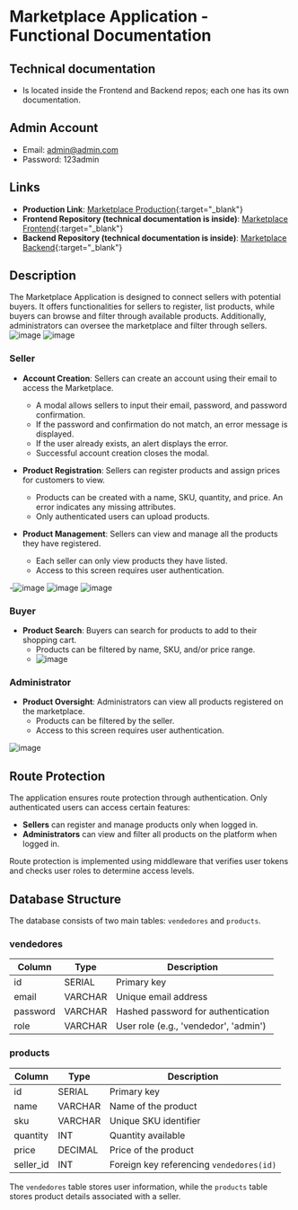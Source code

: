 # Marketplace Application - Functional Documentation

## Technical documentation
- Is located inside the Frontend and Backend repos; each one has its own documentation.

## Admin Account
- Email: admin@admin.com
- Password: 123admin

## Links

- **Production Link**: [Marketplace Production](https://marketplace-salvadormartinez.netlify.app/){:target="_blank"}
- **Frontend Repository  (technical documentation is inside)**: [Marketplace Frontend](https://github.com/salvadormartin3z/Marketplace-Frontend){:target="_blank"}
- **Backend Repository  (technical documentation is inside)**: [Marketplace Backend](https://github.com/salvadormartin3z/Marketplace-Backend){:target="_blank"}

## Description

The Marketplace Application is designed to connect sellers with potential buyers. It offers functionalities for sellers to register, list products, while buyers can browse and filter through available products. Additionally, administrators can oversee the marketplace and filter through sellers.
![image](https://github.com/user-attachments/assets/f065e646-851a-4475-a9b7-9e6c38a67076)
![image](https://github.com/user-attachments/assets/e91147be-9ae4-415d-95aa-0be02d78d835)


### Seller

- **Account Creation**: Sellers can create an account using their email to access the Marketplace.
  - A modal allows sellers to input their email, password, and password confirmation.
  - If the password and confirmation do not match, an error message is displayed.
  - If the user already exists, an alert displays the error.
  - Successful account creation closes the modal.

- **Product Registration**: Sellers can register products and assign prices for customers to view.
  - Products can be created with a name, SKU, quantity, and price. An error indicates any missing attributes.
  - Only authenticated users can upload products.

- **Product Management**: Sellers can view and manage all the products they have registered.
  - Each seller can only view products they have listed.
  - Access to this screen requires user authentication.
 
-![image](https://github.com/user-attachments/assets/8c5111bd-d1fb-4bb1-ad84-5a0194eac3c2)
![image](https://github.com/user-attachments/assets/ea9a1fe2-7e03-4958-b855-ae358f15a874)
![image](https://github.com/user-attachments/assets/26c5e76d-7fc7-443c-a802-3d62ed2b0797)



### Buyer

- **Product Search**: Buyers can search for products to add to their shopping cart.
  - Products can be filtered by name, SKU, and/or price range.
  - ![image](https://github.com/user-attachments/assets/977e3656-ea41-4670-ab7e-74ed1e681e64)


### Administrator

- **Product Oversight**: Administrators can view all products registered on the marketplace.
  - Products can be filtered by the seller.
  - Access to this screen requires user authentication.
 
![image](https://github.com/user-attachments/assets/7f456bfd-faed-453d-b3a0-f70c212d8318)


## Route Protection

The application ensures route protection through authentication. Only authenticated users can access certain features:

- **Sellers** can register and manage products only when logged in.
- **Administrators** can view and filter all products on the platform when logged in.

Route protection is implemented using middleware that verifies user tokens and checks user roles to determine access levels.

## Database Structure

The database consists of two main tables: `vendedores` and `products`.

### vendedores

| Column    | Type     | Description                                  |
|-----------|----------|----------------------------------------------|
| id        | SERIAL   | Primary key                                  |
| email     | VARCHAR  | Unique email address                         |
| password  | VARCHAR  | Hashed password for authentication           |
| role      | VARCHAR  | User role (e.g., 'vendedor', 'admin')        |

### products

| Column    | Type     | Description                                  |
|-----------|----------|----------------------------------------------|
| id        | SERIAL   | Primary key                                  |
| name      | VARCHAR  | Name of the product                          |
| sku       | VARCHAR  | Unique SKU identifier                        |
| quantity  | INT      | Quantity available                           |
| price     | DECIMAL  | Price of the product                         |
| seller_id | INT      | Foreign key referencing `vendedores(id)`     |

The `vendedores` table stores user information, while the `products` table stores product details associated with a seller.


